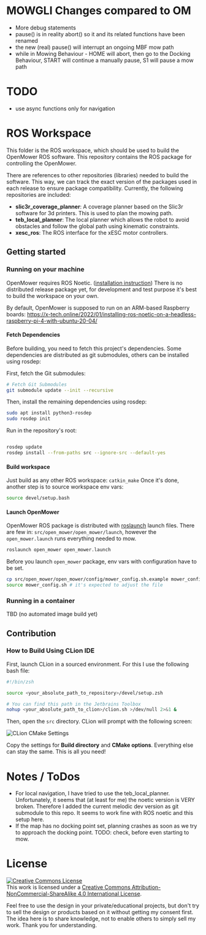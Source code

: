 # MOWGLI Changes compared to OM

* More debug statements
* pause() is in reality abort() so it and its related functions have been renamed
* the new (real) pause() will interrupt an ongoing MBF mow path 
* while in Mowing Behaviour - HOME will abort, then go to the Docking Behaviour, START will continue a manually pause, S1 will pause a mow path


# TODO

* use async functions only for navigation



# ROS Workspace
This folder is the ROS workspace, which should be used to build the OpenMower ROS software.
This repository contains the ROS package for controlling the OpenMower.

There are references to other repositories (libraries) needed to build the software. This way, we can track the exact version of the packages used in each release to ensure package compatibility.
Currently, the following repositories are included:

- **slic3r_coverage_planner**: A coverage planner based on the Slic3r software for 3d printers. This is used to plan the mowing path.
- **teb_local_planner**: The local planner which allows the robot to avoid obstacles and follow the global path using kinematic constraints.
- **xesc_ros**: The ROS interface for the xESC motor controllers.

## Getting started

### Running on your machine

OpenMower requires ROS Noetic. ([installation instruction](http://wiki.ros.org/noetic/Installation)) There is no distributed release package yet, for development and test purpose it's best to build the workspace on your own.

By default, OpenMower is supposed to run on an ARM-based Raspberry boards: https://x-tech.online/2022/01/installing-ros-noetic-on-a-headless-raspberry-pi-4-with-ubuntu-20-04/

#### Fetch Dependencies
Before building, you need to fetch this project's dependencies. Some dependencies are distributed as git submodules, others can be installed using rosdep:


First, fetch the Git submodules:
```bash
# Fetch Git Submodules
git submodule update --init --recursive
```

Then, install the remaining dependencies using rosdep:

```bash
sudo apt install python3-rosdep
sudo rosdep init
```

Run in the repository's root:

```bash

rosdep update
rosdep install --from-paths src --ignore-src --default-yes
```

#### Build workspace

Just build as any other ROS workspace: `catkin_make`
Once it's done, another step is to source workspace env vars:
```bash
source devel/setup.bash
```

#### Launch OpenMower

OpenMower ROS package is distributed with [roslaunch](http://wiki.ros.org/roslaunch) launch files.
There are few in: `src/open_mower/open_mower/launch`, however the `open_mower.launch` runs everything needed to mow.

```bash
roslaunch open_mower open_mower.launch
```

Before you launch `open_mower` package, env vars with configuration have to be set.

```bash
cp src/open_mower/open_mower/config/mower_config.sh.example mower_config.sh
source mower_config.sh # it's expected to adjust the file
```

### Running in a container

TBD (no automated image build yet)

## Contribution

### How to Build Using CLion IDE

First, launch CLion in a sourced environment. For this I use the following bash file:

```bash
#!/bin/zsh

source <your_absolute_path_to_repository>/devel/setup.zsh

# You can find this path in the Jetbrains Toolbox
nohup <your_absolute_path_to_clion>/clion.sh >/dev/null 2>&1 &
```


Then, open the `src` directory. CLion will prompt with the following screen:

![CLion CMake Settings](./clion_cmake_settings.png)

Copy the settings for **Build directory** and **CMake options**. Everything else can stay the same. This is all you need!

# Notes / ToDos
- For local navigation, I have tried to use the teb_local_planner. Unfortunately, it seems that (at least for me) the noetic version is VERY broken. Therefore I added the current melodic dev version as git submodule to this repo. It seems to work fine with ROS noetic and this setup here.
- If the map has no docking point set, planning crashes as soon as we try to approach the docking point. TODO: check, before even starting to mow.
# License

<a rel="license" href="http://creativecommons.org/licenses/by-nc-sa/4.0/"><img alt="Creative Commons License" style="border-width:0" src="https://i.creativecommons.org/l/by-nc-sa/4.0/88x31.png" /></a><br />This work is licensed under a <a rel="license" href="http://creativecommons.org/licenses/by-nc-sa/4.0/">Creative Commons Attribution-NonCommercial-ShareAlike 4.0 International License</a>.

Feel free to use the design in your private/educational projects, but don't try to sell the design or products based on it without getting my consent first. The idea here is to share knowledge, not to enable others to simply sell my work. Thank you for understanding.

